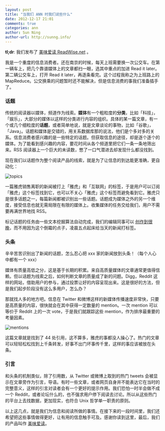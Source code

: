 ```yaml
---
layout: post
title: "当我们 ANN 时我们说些什么"
date: 2012-12-17 21:01
comments: true
categories: ann
author: Sun Ning
author-url: http://sunng.info/
---
```


**tl;dr**: 我们发布了 [美味爱读 ReadWise.net](http://readwise.net/) 。

我是一个重度的信息消费者。还在南京的时候，每天上班需要换一次公交车。在第一辆车上，把几个靠谱媒体上的文章都扫一眼，选其中重点的加进 Read it later。第二辆公交车上，打开 Read it later，再逐条看完。这个过程我称之为上班路上的 MapReduce。公交换乘的问题暂时还不能解决，但是信息消费的事我们准备插手了。
<!--more-->
### 话题


传统的阅读器以媒体，频道作为线索。**媒体**有一个粗粒度的**分类**，比如「科技」，「娱乐」，大部分的媒体以这样的分类进行内容的组织。具体的某一篇文章，有一个或几个细粒度的**话题**，或者简单地说，就是文章谈论的事物，比如「谷歌」，「Java」。话题和媒体是交错的，用关系数据库那的说法，他们是个多对多的关系。信息消费者感兴趣的是一些特定的话题。但获取信息的途径，却是逐个逐个的媒体。为了能看到感兴趣的内容，要花时间从各个频道里把它们一条一条地筛出来。RSS 阅读器上一个巨大的未读数，憋了一口气潜进去却发现什么都没找到。

现在我们以话题作为整个阅读产品的线索，就是为了让信息的到达能更准确，更自动化：

![topics](http://i.imgur.com/zy5QR.png)

一篇雅虎销售离职的新闻被打上「雅虎」和「互联网」的标签，于是用户可以订阅「雅虎」这个标签找到它，也可以不关心「雅虎」这个标签而避免看到它。雅虎只是很多话题之一，每篇新闻都被识别出一些话题。话题成为媒体之外的另一个维度，接受信息也就无需局限在有限的媒体上。收集媒体的任务交给我们，用户不需要再满世界地找 RSS。

标记话题的任务由一些文本挖掘算法自动完成，我们的编辑同事可以 [创作到很晚](http://www.amazon.cn/%E9%9B%AA%E6%9C%88%E8%8A%B1%E6%97%B6%E6%9C%80%E5%BF%86%E5%90%9B-%E9%82%A3%E4%BA%9B%E9%9D%99%E5%AF%82%E5%A6%82%E6%96%AF%E7%9A%84%E7%BA%A2%E9%A2%9C-%E8%83%A1%E7%8B%BC%E6%8B%9C%E6%9C%88/dp/B007UXGF2C/ref=sr_1_1?ie=UTF8&qid=1355755802&sr=8-1)，而不用因为这个倒霉的点子，凌晨五点起床给当天的新闻打标签。

### 头条

辛辛苦苦识别出了新闻的话题，怎么忍心把 xxx 家的新闻放到头条！（每个人心中都有一个 xxx）

媒体有质量高低之分，这是基于长期的积累。来自高质量媒体的文章通常更值得信赖。但以话题为线索之后，如何判断文章的质量成了新的问题。Digg，Reddit 这样的网站，借助用户的参与，通过投票让好的内容呈现出来。这是很好的方法，但是我们起步阶段没有这么多用户，怎么办？

那就找人多的地方吧。信息在 Twitter 和微博这样的新媒体传播速度非常快，只要是高质量的内容，很快就会在其中获得一定数量的 mention。一次 mention 可以等价于 Reddit 上的一次 vote，于是我们就跟踪这些 mention，作为排序最重要的考量因素。

![mentions](http://i.imgur.com/h069q.png)

这篇文章就是找到了 44 处引用，这不算多，雅虎的事都没人操心了。热门的文章可以轻轻松松找到上千条转发，好事不出门坏事传千里，这样的事应该被放在头条。

### 引言

和头条的机制类似，除了引用数，从 Twitter 或微博上取到的热门 tweets 会被显示在文章旁作为引言，导语。有时一些文章，或者网页自身并不能表达它在当时的完整意义，这样的引言对读者会有一个更好的提示作用。我们恐怕一时半会做不成一个 Reddit，或者论坛什么的，也不强求用户停下阅读去讨论。所以从这些热门的平台上去找数据，更加现实，也符合 Unix 哲学单一职责的原则。

以上这几点，就是我们为信息和阅读所做的事情。在接下来的一段时间里，我们还希望把这些事情做得更好，让有用的信息触手可及。感谢你读到这里，最后，我们的产品叫作 [美味爱读](http://readwise.net)。

